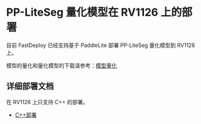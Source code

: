 # PP-LiteSeg 量化模型在 RV1126 上的部署
目前 FastDeploy 已经支持基于 PaddleLite 部署 PP-LiteSeg 量化模型到 RV1126 上。

模型的量化和量化模型的下载请参考：[模型量化](../quantize/README.md)


## 详细部署文档

在 RV1126 上只支持 C++ 的部署。

- [C++部署](cpp)

